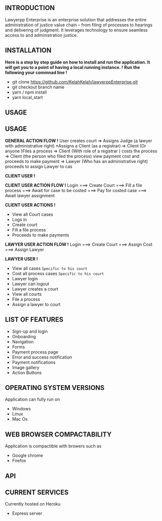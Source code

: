 ## INTRODUCTION
Lawyerpp Enterprise is an enterprise solution that addresses the entire
administration of justice value chain – from filing of processes to hearings and
delivering of judgment. It leverages technology to ensure seamless access to and
administration justice.

## INSTALLATION
**Here is a step by step guide on how to install and run the application. It will get you to a point of having a local running instance. !**
**Run the following your commnad line !**

* git clone https://github.com/KelahKelah/lawyerppEnterprise.git
* git checkout branch name
* yarn / npm install
* yarn local_start


## USAGE


## USAGE
 
**GENERAL ACTION FLOW !**
User creates court ⇒ Assigns Judge (a lawyer with administrative right) *Assigns a Client (as a registrar) ⇒ Client (Or anyone )Files a process ⇒ Client (With role of a registrar ) costs the process ⇒ Client (the person who filed the process) view payment cost and proceeds to make payment ⇒ Lawyer (Who has an administrative right) proceeds to assign Lawyer to cas
 
**CLIENT USER !**

**CLIENT USER ACTION FLOW !**
Login ===> Create Court ===> Fill a file process ===> Await for case to be costed ===> Pay for costed case ===> Await lawyer assignment

**CLIENT USER ACTIONS !** 
* View all Court cases
* Logs in 
* Create court
* Fill a file process
* Proceeds to make payments

**LAWYER USER ACTION FLOW !**
Login ===> Create Court ===> Assign Cost ===> Assign Lawyer

**LAWYER USER !**
* View all cases `Specific to his court`
* Cost all process cases `Specific to his court`
* Lawyer login
* Lawyer can logout
* Lawyer creates a court
* View all courts
* File a process
* Assign a lawyer to court

## LIST OF FEATURES
* Sign-up and login
* Onboarding
* Navigation
* Forms
* Payment process page
* Error and success notification
* Payment notifications
* Image gallery
* Action Buttons

## OPERATING SYSTEM VERSIONS
Application can fully run on 
* Windows 
* Linux
* Mac Os

## WEB BROWSER COMPACTABILITY
Application is compactible with  browers such as
* Google chrome
* Firefox

## API

## CURRENT SERVICES
Currently hosted on Heroku
* Express server




